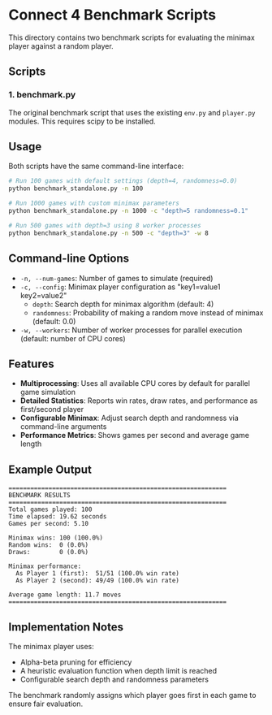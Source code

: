 # Connect 4 Benchmark Scripts

This directory contains two benchmark scripts for evaluating the minimax player against a random player.

## Scripts

### 1. benchmark.py
The original benchmark script that uses the existing `env.py` and `player.py` modules. This requires scipy to be installed.


## Usage

Both scripts have the same command-line interface:

```bash
# Run 100 games with default settings (depth=4, randomness=0.0)
python benchmark_standalone.py -n 100

# Run 1000 games with custom minimax parameters
python benchmark_standalone.py -n 1000 -c "depth=5 randomness=0.1"

# Run 500 games with depth=3 using 8 worker processes
python benchmark_standalone.py -n 500 -c "depth=3" -w 8
```

## Command-line Options

- `-n, --num-games`: Number of games to simulate (required)
- `-c, --config`: Minimax player configuration as "key1=value1 key2=value2"
  - `depth`: Search depth for minimax algorithm (default: 4)
  - `randomness`: Probability of making a random move instead of minimax (default: 0.0)
- `-w, --workers`: Number of worker processes for parallel execution (default: number of CPU cores)

## Features

- **Multiprocessing**: Uses all available CPU cores by default for parallel game simulation
- **Detailed Statistics**: Reports win rates, draw rates, and performance as first/second player
- **Configurable Minimax**: Adjust search depth and randomness via command-line arguments
- **Performance Metrics**: Shows games per second and average game length

## Example Output

```
============================================================
BENCHMARK RESULTS
============================================================
Total games played: 100
Time elapsed: 19.62 seconds
Games per second: 5.10

Minimax wins: 100 (100.0%)
Random wins:  0 (0.0%)
Draws:        0 (0.0%)

Minimax performance:
  As Player 1 (first):  51/51 (100.0% win rate)
  As Player 2 (second): 49/49 (100.0% win rate)

Average game length: 11.7 moves
============================================================
```

## Implementation Notes

The minimax player uses:
- Alpha-beta pruning for efficiency
- A heuristic evaluation function when depth limit is reached
- Configurable search depth and randomness parameters

The benchmark randomly assigns which player goes first in each game to ensure fair evaluation.

